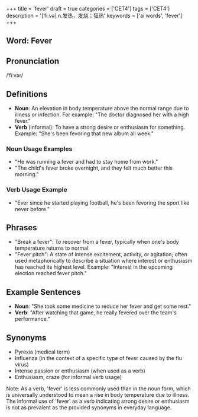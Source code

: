+++
title = 'fever'
draft = true
categories = ['CET4']
tags = ['CET4']
description = '[ˈfiːvə] n.发热，发烧；狂热'
keywords = ['ai words', 'fever']
+++

## Word: Fever

## Pronunciation
/ˈfiːvər/

## Definitions
- **Noun**: An elevation in body temperature above the normal range due to illness or infection. For example: "The doctor diagnosed her with a high fever."
- **Verb** (informal): To have a strong desire or enthusiasm for something. Example: "She's been fevoring that new album all week."

### Noun Usage Examples
- "He was running a fever and had to stay home from work."
- "The child's fever broke overnight, and they felt much better this morning."

### Verb Usage Example
- "Ever since he started playing football, he's been fevoring the sport like never before."

## Phrases
- "Break a fever": To recover from a fever, typically when one's body temperature returns to normal.
- "Fever pitch": A state of intense excitement, activity, or agitation; often used metaphorically to describe a situation where interest or enthusiasm has reached its highest level. Example: "Interest in the upcoming election reached fever pitch."

## Example Sentences
- **Noun**: "She took some medicine to reduce her fever and get some rest."
- **Verb**: "After watching that game, he really fevered over the team's performance."

## Synonyms
- Pyrexia (medical term)
- Influenza (in the context of a specific type of fever caused by the flu virus)
- Intense passion or enthusiasm (when used as a verb) 
- Enthusiasm, craze (for informal verb usage) 

Note: As a verb, 'fever' is less commonly used than in the noun form, which is universally understood to mean a rise in body temperature due to illness. The informal use of 'fever' as a verb indicating strong desire or enthusiasm is not as prevalent as the provided synonyms in everyday language.
